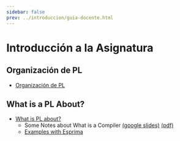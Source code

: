 ```yaml
---
sidebar: false
prev: ../introduccion/guia-docente.html
---
```

# Introducción a la Asignatura

## Organización de PL

* [Organización de PL](./guia-docente.html)

## What is a PL About?

* [What is PL about?](what-is-pl-about.html)
  * Some Notes about What is a Compiler [(google slides)](https://docs.google.com/presentation/d/1N8h99dXzud9HzH8XY6QCZSmATCAWXtZebuqRTiy8qMU/edit?usp=sharing) [(pdf)](/pdfs/intro-2-compilers.pdf)
  * [Examples with Esprima](esprima)

